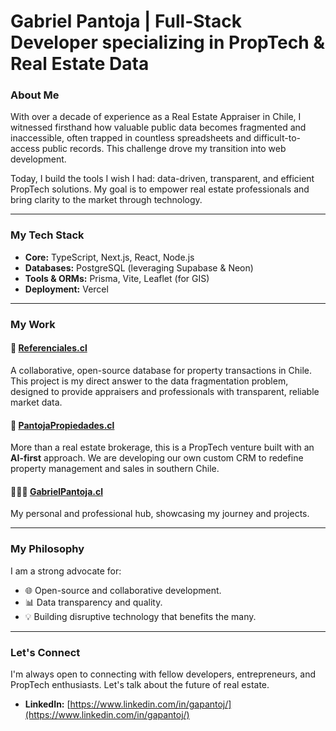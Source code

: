 # Gabriel Pantoja | Full-Stack Developer specializing in PropTech & Real Estate Data

### About Me

With over a decade of experience as a Real Estate Appraiser in Chile, I witnessed firsthand how valuable public data becomes fragmented and inaccessible, often trapped in countless spreadsheets and difficult-to-access public records. This challenge drove my transition into web development.

Today, I build the tools I wish I had: data-driven, transparent, and efficient PropTech solutions. My goal is to empower real estate professionals and bring clarity to the market through technology.

---

### My Tech Stack

*   **Core:** TypeScript, Next.js, React, Node.js
*   **Databases:** PostgreSQL (leveraging Supabase & Neon)
*   **Tools & ORMs:** Prisma, Vite, Leaflet (for GIS)
*   **Deployment:** Vercel

---

### My Work

#### 🚀 [Referenciales.cl](https://referenciales.cl/)
A collaborative, open-source database for property transactions in Chile. This project is my direct answer to the data fragmentation problem, designed to provide appraisers and professionals with transparent, reliable market data.

#### 🏡 [PantojaPropiedades.cl](https://pantojapropiedades.cl/)
More than a real estate brokerage, this is a PropTech venture built with an **AI-first** approach. We are developing our own custom CRM to redefine property management and sales in southern Chile.

#### 👨🏻‍💻 [GabrielPantoja.cl](https://gabrielpantoja.cl/)
My personal and professional hub, showcasing my journey and projects.

---

### My Philosophy

I am a strong advocate for:
*   🌐 Open-source and collaborative development.
*   📊 Data transparency and quality.
*   💡 Building disruptive technology that benefits the many.

---

### Let's Connect

I'm always open to connecting with fellow developers, entrepreneurs, and PropTech enthusiasts. Let's talk about the future of real estate.

*   **LinkedIn:** [https://www.linkedin.com/in/gapantoj/](https://www.linkedin.com/in/gapantoj/)
